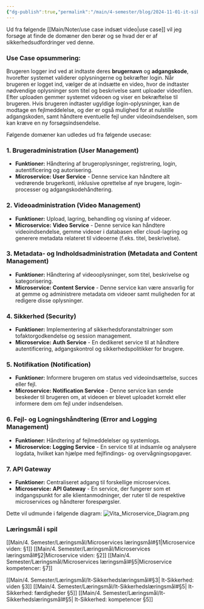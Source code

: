 ```yaml
---
{"dg-publish":true,"permalink":"/main/4-semester/blog/2024-11-01-it-sikkerhed/","hide":true,"created":"2024-11-01T10:03:33.362+01:00"}
---
```


Ud fra følgende [[Main/Noter/use case indsæt video\|use case]] vil jeg forsøge at finde de domæner den berør og se hvad der er af sikkerhedsudfordringer ved denne.
### Use Case opsummering:
Brugeren logger ind ved at indtaste deres **brugernavn** og **adgangskode**, hvorefter systemet validerer oplysningerne og bekræfter login. Når brugeren er logget ind, vælger de at indsætte en video, hvor de indtaster nødvendige oplysninger som titel og beskrivelse samt uploader videofilen. Efter uploaden gemmer systemet videoen og viser en bekræftelse til brugeren. 
Hvis brugeren indtaster ugyldige login-oplysninger, kan de modtage en fejlmeddelelse, og der er også mulighed for at nulstille adgangskoden, samt håndtere eventuelle fejl under videoindsendelsen, som kan kræve en ny forsøgsindsendelse.

Følgende domæner kan udledes ud fra følgende usecase:
### 1. **Brugeradministration (User Management)**

- **Funktioner:** Håndtering af brugeroplysninger, registrering, login, autentificering og autorisering.
- **Microservice:** **User Service** - Denne service kan håndtere alt vedrørende brugerkonti, inklusive oprettelse af nye brugere, login-processer og adgangskodehåndtering.

### 2. **Videoadministration (Video Management)**

- **Funktioner:** Upload, lagring, behandling og visning af videoer.
- **Microservice:** **Video Service** - Denne service kan håndtere videoindsendelse, gemme videoer i databasen eller cloud-lagring og generere metadata relateret til videoerne (f.eks. titel, beskrivelse).

### 3. **Metadata- og Indholdsadministration (Metadata and Content Management)**

- **Funktioner:** Håndtering af videooplysninger, som titel, beskrivelse og kategorisering.
- **Microservice:** **Content Service** - Denne service kan være ansvarlig for at gemme og administrere metadata om videoer samt muligheden for at redigere disse oplysninger.

### 4. **Sikkerhed (Security)**

- **Funktioner:** Implementering af sikkerhedsforanstaltninger som tofaktorgodkendelse og session management.
- **Microservice:** **Auth Service** - En dedikeret service til at håndtere autentificering, adgangskontrol og sikkerhedspolitikker for brugere.

### 5. **Notifikation (Notification)**

- **Funktioner:** Informere brugeren om status ved videoindsættelse, succes eller fejl.
- **Microservice:** **Notification Service** - Denne service kan sende beskeder til brugeren om, at videoen er blevet uploadet korrekt eller informere dem om fejl under indsendelsen.

### 6. **Fejl- og Logningshåndtering (Error and Logging Management)**

- **Funktioner:** Håndtering af fejlmeddelelser og systemlogs.
- **Microservice:** **Logging Service** - En service til at indsamle og analysere logdata, hvilket kan hjælpe med fejlfindings- og overvågningsopgaver.

### 7. **API Gateway**

- **Funktioner:** Centraliseret adgang til forskellige microservices.
- **Microservice:** **API Gateway** - En service, der fungerer som et indgangspunkt for alle klientanmodninger, der ruter til de respektive microservices og håndterer forespørgsler.

Dette vil udmunde i følgende diagram:
![Vita_Microservice_Diagram.png](/img/user/Excalidraw/Vita_Microservice_Diagram.png)

### Læringsmål i spil
[[Main/4. Semester/Læringsmål/Microservices læringsmål#§1\|Microservice viden: §1]]
[[Main/4. Semester/Læringsmål/Microservices læringsmål#§2\|Microservice viden: §2]]
[[Main/4. Semester/Læringsmål/Microservices læringsmål#§5\|Microservice kompetencer: §7]]

[[Main/4. Semester/Læringsmål/It-Sikkerhedslæringsmål#§3\| It-Sikkerhed: viden §3]]
[[Main/4. Semester/Læringsmål/It-Sikkerhedslæringsmål#§5\| It-Sikkerhed: færdigheder §5]]
[[Main/4. Semester/Læringsmål/It-Sikkerhedslæringsmål#§5\| It-Sikkerhed: kompetencer §5]]
